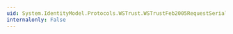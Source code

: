 ```yaml
---
uid: System.IdentityModel.Protocols.WSTrust.WSTrustFeb2005RequestSerializer
internalonly: False
---
```

